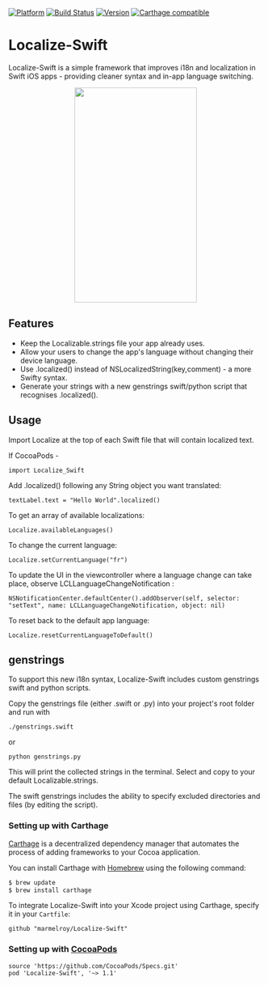[![Platform](https://img.shields.io/cocoapods/p/Localize-Swift.svg?maxAge=2592000)](http://cocoapods.org/?q=Localize-Swift)
[![Build Status](https://travis-ci.org/marmelroy/Localize-Swift.svg?branch=master)](https://travis-ci.org/marmelroy/Localize-Swift) [![Version](http://img.shields.io/cocoapods/v/Localize-Swift.svg)](http://cocoapods.org/?q=Localize-Swift)
[![Carthage compatible](https://img.shields.io/badge/Carthage-compatible-4BC51D.svg?style=flat)](https://github.com/Carthage/Carthage)

# Localize-Swift
Localize-Swift is a simple framework that improves i18n and localization in Swift iOS apps - providing cleaner syntax and in-app language switching.

<p align="center"><img src="http://i.imgur.com/vsrpqBt.gif" width="242" height="425"/></p>

## Features

- Keep the Localizable.strings file your app already uses.
- Allow your users to change the app's language without changing their device language.
- Use .localized() instead of NSLocalizedString(key,comment) - a more Swifty syntax.
- Generate your strings with a new genstrings swift/python script that recognises .localized().

## Usage

Import Localize at the top of each Swift file that will contain localized text.

If CocoaPods -
```
import Localize_Swift
```

Add .localized() following any String object you want translated:
```
textLabel.text = "Hello World".localized()
```

To get an array of available localizations:
```
Localize.availableLanguages()
```

To change the current language:
```
Localize.setCurrentLanguage("fr")
```

To update the UI in the viewcontroller where a language change can take place, observe LCLLanguageChangeNotification :
```
NSNotificationCenter.defaultCenter().addObserver(self, selector: "setText", name: LCLLanguageChangeNotification, object: nil)
```

To reset back to the default app language:
```
Localize.resetCurrentLanguageToDefault()
```

## genstrings

To support this new i18n syntax, Localize-Swift includes custom genstrings swift and python scripts.

Copy the genstrings file (either .swift or .py) into your project's root folder and run with

```
./genstrings.swift
```
or

```
python genstrings.py
```

This will print the collected strings in the terminal. Select and copy to your default Localizable.strings.

The swift genstrings includes the ability to specify excluded directories and files (by editing the script).

### Setting up with Carthage

[Carthage](https://github.com/Carthage/Carthage) is a decentralized dependency manager that automates the process of adding frameworks to your Cocoa application.

You can install Carthage with [Homebrew](http://brew.sh/) using the following command:

```bash
$ brew update
$ brew install carthage
```

To integrate Localize-Swift into your Xcode project using Carthage, specify it in your `Cartfile`:

```ogdl
github "marmelroy/Localize-Swift"
```

### Setting up with [CocoaPods](http://cocoapods.org/?q=Localize-Swift)
```
source 'https://github.com/CocoaPods/Specs.git'
pod 'Localize-Swift', '~> 1.1'
```
